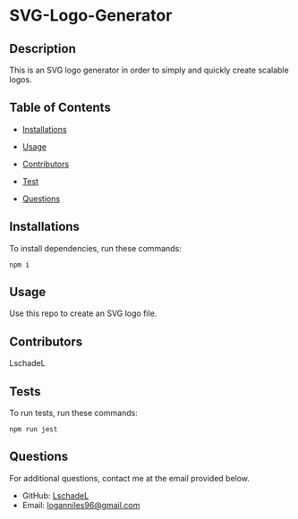 # SVG-Logo-Generator
  


  ## Description

  This is an SVG logo generator in order to simply and quickly create scalable logos.

  ## Table of Contents

  * [Installations](#installations)

  * [Usage](#usage)
  
  * [Contributors](#contributors)

  * [Test](#tests)

  * [Questions](#questions)

  
  
  ## Installations

  To install dependencies, run these commands:

  ```
  npm i
  ```

  ## Usage

  Use this repo to create an SVG logo file.

  

  ## Contributors

  LschadeL

  ## Tests

  To run tests, run these commands:

  ```
  npm run jest
  ```

  ## Questions

  For additional questions, contact me at the email provided below. 

  - GitHub: [LschadeL](https://github.com/LschadeL/)
  - Email:  loganniles96@gmail.com